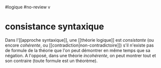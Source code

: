 #logique #no-review v
# consistance syntaxique

Dans l'[[approche syntaxique]], une [[théorie logique]] est _consistante_ (ou encore _cohérente_, ou [[contradiction|non-contradictoire]]) s'il n'existe pas de formule de la théorie que l'on peut démontrer en même temps que sa négation.
A l'opposé, dans une théorie _incohérente_, on peut montrer tout et son contraire (toute formule est un théorème).

